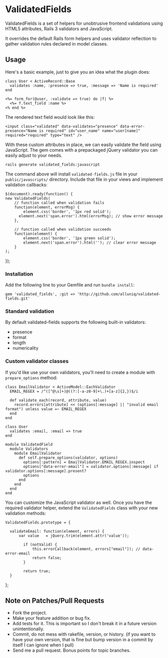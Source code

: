 # ValidatedFields

ValidatedFields is a set of helpers for unobtrusive frontend validations using HTML5 attributes, Rails 3 validators and JavaScript.

It overrides the default Rails form helpers and uses validator reflection to gather validation rules declared in model classes.

## Usage

Here's a basic example, just to give you an idea what the plugin does:

    class User < ActiveRecord::Base
      validates :name, :presence => true, :message => 'Name is required'
    end

    <%= form_for(@user, :validate => true) do |f| %>
      <%= f.text_field :name %>
    <% end %>

The rendered text field would look like this:

    <input class="validated" data-validates="presence" data-error-presence="Name is required" id="user_name" name="user[name]" required="required" type="text" />

With these custom attributes in place, we can easily validate the field using JavaScript. The gem comes with a prepackaged jQuery validator you can easily adjust to your needs.

    rails generate validated_fields:javascript

The command above will install `validated-fields.js` file in your `public/javascripts/` directory. Include that file in your views and implement validation callbacks:

    $(document).ready(function() {
    new ValidatedFields(
        // function called when validation fails
        function(element, errorMsg) {
            element.css('border', '1px red solid');
          element.next('span.error').html(errorMsg); // show error message
        },

        // function called when validation succeeds
        function(element) {
            element.css('border', '1px green solid');
            element.next('span.error').html(''); // clear error message
        }
    );
  });


### Installation

Add the following line to your Gemfile and run `bundle install`:

    gem 'validated_fields', :git => 'http://github.com/alluniq/validated-fields.git'

### Standard validation

By default validated-fields supports the following built-in validators:

* presence
* format
* length
* numericality

### Custom validator classes

If you'd like use your own validators, you'll need to create a module with `prepare_options` method:

    class EmailValidator < ActiveModel::EachValidator
      EMAIL_REGEX = /^([^@\s]+)@((?:[-a-z0-9]+\.)+[a-z]{2,})$/i

      def validate_each(record, attribute, value)
        record.errors[attribute] << (options[:message] || "invalid email format") unless value =~ EMAIL_REGEX
      end
    end

    class User
      validates :email, :email => true
    end

    module ValidatedField
      module Validators
        module EmailValidator
          def self.prepare_options(validator, options)
            options[:pattern] = EmailValidator.EMAIL_REGEX.inspect
            options["data-error-email"] = validator.options[:message] if validator.options[:message].present?
            options
          end
        end
      end
    end

You can customize the JavaScript validator as well. Once you have the required validator helper, extend the `ValidatedFields` class with your new validation methods:

    ValidatedFields.prototype = {

      validateEmail: function(element, errors) {
          var value   = jQuery.trim(element.attr('value'));

            if (notValid) {
                this.errorCallback(element, errors["email"]); // data-error-email
                return false;
            }

            return true;
      }
  };

## Note on Patches/Pull Requests

* Fork the project.
* Make your feature addition or bug fix.
* Add tests for it. This is important so I don't break it in a
  future version unintentionally.
* Commit, do not mess with rakefile, version, or history.
  (if you want to have your own version, that is fine but bump version in a commit by itself I can ignore when I pull)
* Send me a pull request. Bonus points for topic branches.
